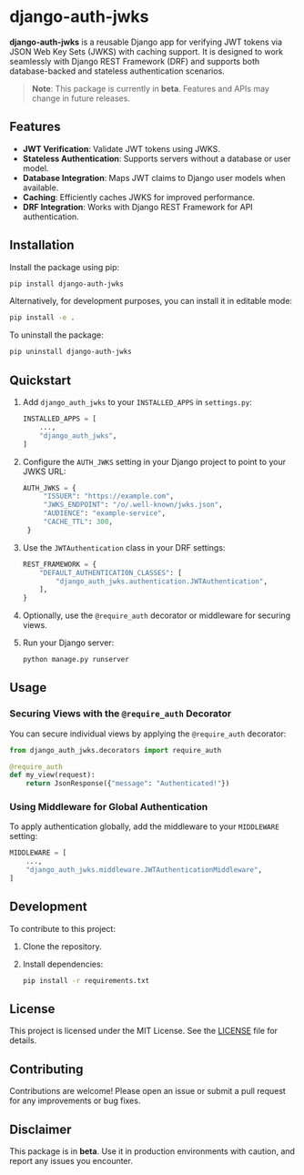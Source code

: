 # django-auth-jwks

**django-auth-jwks** is a reusable Django app for verifying JWT tokens via JSON Web Key Sets (JWKS) with caching support. It is designed to work seamlessly with Django REST Framework (DRF) and supports both database-backed and stateless authentication scenarios.

> **Note**: This package is currently in **beta**. Features and APIs may change in future releases.

## Features

- **JWT Verification**: Validate JWT tokens using JWKS.
- **Stateless Authentication**: Supports servers without a database or user model.
- **Database Integration**: Maps JWT claims to Django user models when available.
- **Caching**: Efficiently caches JWKS for improved performance.
- **DRF Integration**: Works with Django REST Framework for API authentication.

## Installation

Install the package using pip:

```bash
pip install django-auth-jwks
```

Alternatively, for development purposes, you can install it in editable mode:

```bash
pip install -e .
```

To uninstall the package:

```bash
pip uninstall django-auth-jwks
```

## Quickstart

1. Add `django_auth_jwks` to your `INSTALLED_APPS` in `settings.py`:

   ```python
   INSTALLED_APPS = [
       ...,
       "django_auth_jwks",
   ]
   ```

2. Configure the `AUTH_JWKS` setting in your Django project to point to your JWKS URL:

   ```python
   AUTH_JWKS = {
        "ISSUER": "https://example.com",
        "JWKS_ENDPOINT": "/o/.well-known/jwks.json",
        "AUDIENCE": "example-service",
        "CACHE_TTL": 300,
    }
   ```

3. Use the `JWTAuthentication` class in your DRF settings:

   ```python
   REST_FRAMEWORK = {
       "DEFAULT_AUTHENTICATION_CLASSES": [
           "django_auth_jwks.authentication.JWTAuthentication",
       ],
   }
   ```

4. Optionally, use the `@require_auth` decorator or middleware for securing views.

5. Run your Django server:

   ```bash
   python manage.py runserver
   ```

## Usage

### Securing Views with the `@require_auth` Decorator

You can secure individual views by applying the `@require_auth` decorator:

```python
from django_auth_jwks.decorators import require_auth

@require_auth
def my_view(request):
    return JsonResponse({"message": "Authenticated!"})
```

### Using Middleware for Global Authentication

To apply authentication globally, add the middleware to your `MIDDLEWARE` setting:

```python
MIDDLEWARE = [
    ...,
    "django_auth_jwks.middleware.JWTAuthenticationMiddleware",
]
```

## Development

To contribute to this project:

1. Clone the repository.
2. Install dependencies:

   ```bash
   pip install -r requirements.txt
   ```

## License

This project is licensed under the MIT License. See the [LICENSE](LICENSE) file for details.

## Contributing

Contributions are welcome! Please open an issue or submit a pull request for any improvements or bug fixes.

## Disclaimer

This package is in **beta**. Use it in production environments with caution, and report any issues you encounter.
